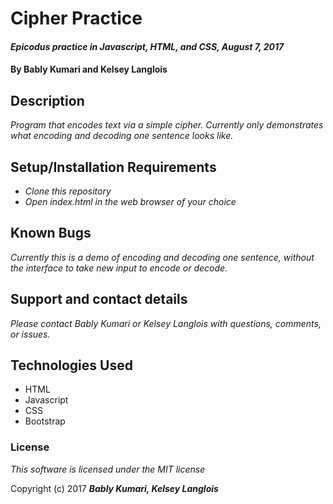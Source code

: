 # Cipher Practice

#### _Epicodus practice in Javascript, HTML, and CSS, August 7, 2017_

#### By Bably Kumari and Kelsey Langlois

## Description

_Program that encodes text via a simple cipher. Currently only demonstrates what encoding and decoding one sentence looks like._

## Setup/Installation Requirements

* _Clone this repository_
* _Open index.html in the web browser of your choice_

## Known Bugs

_Currently this is a demo of encoding and decoding one sentence, without the interface to take new input to encode or decode._

## Support and contact details

_Please contact Bably Kumari or Kelsey Langlois with questions, comments, or issues._

## Technologies Used

* HTML
* Javascript
* CSS
* Bootstrap

### License

_This software is licensed under the MIT license_

Copyright (c) 2017 **_Bably Kumari, Kelsey Langlois_**
